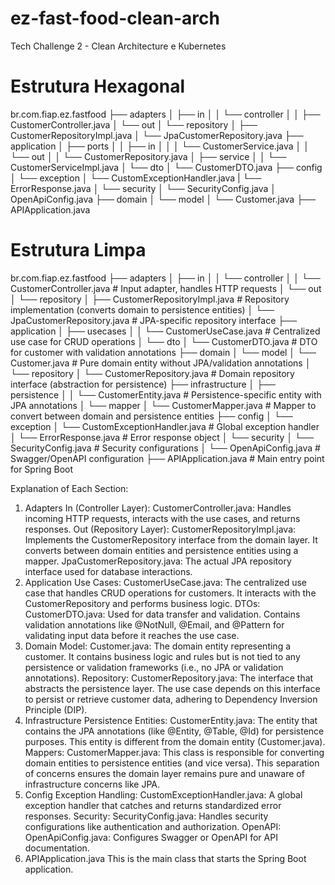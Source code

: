# ez-fast-food-clean-arch
Tech Challenge 2 - Clean Architecture e Kubernetes


# Estrutura Hexagonal
br.com.fiap.ez.fastfood
├── adapters
│   ├── in
│   │   └── controller
│   │       ├── CustomerController.java
│   └── out
│       └── repository
│           ├── CustomerRepositoryImpl.java
│           └── JpaCustomerRepository.java
├── application
│   ├── ports
│   │   ├── in
│   │   │   └── CustomerService.java
│   │   └── out
│   │       └── CustomerRepository.java
│   ├── service
│   │   └── CustomerServiceImpl.java
│   └── dto
│       └── CustomerDTO.java
├── config
│   └── exception
│       └── CustomExceptionHandler.java
|        └── ErrorResponse.java
│   └── security
│       └── SecurityConfig.java
│        OpenApiConfig.java
├── domain
│   └── model
│       └── Customer.java
├── APIApplication.java


# Estrutura Limpa

br.com.fiap.ez.fastfood
├── adapters
│   ├── in
│   │   └── controller
│   │       └── CustomerController.java       # Input adapter, handles HTTP requests
│   └── out
│       └── repository
│           ├── CustomerRepositoryImpl.java   # Repository implementation (converts domain to persistence entities)
│           └── JpaCustomerRepository.java    # JPA-specific repository interface
├── application
│   ├── usecases
│   │   └── CustomerUseCase.java              # Centralized use case for CRUD operations
│   └── dto
│       └── CustomerDTO.java                  # DTO for customer with validation annotations
├── domain
│   └── model
│       └── Customer.java                     # Pure domain entity without JPA/validation annotations
│   └── repository
│       └── CustomerRepository.java           # Domain repository interface (abstraction for persistence)
├── infrastructure
│   ├── persistence
│   │   └── CustomerEntity.java               # Persistence-specific entity with JPA annotations
│   └── mapper
│       └── CustomerMapper.java               # Mapper to convert between domain and persistence entities
├── config
│   └── exception
│       └── CustomExceptionHandler.java       # Global exception handler
│       └── ErrorResponse.java                # Error response object
│   └── security
│       └── SecurityConfig.java               # Security configurations
│       └── OpenApiConfig.java                # Swagger/OpenAPI configuration
├── APIApplication.java                       # Main entry point for Spring Boot



Explanation of Each Section:
1. Adapters
In (Controller Layer):
CustomerController.java: Handles incoming HTTP requests, interacts with the use cases, and returns responses.
Out (Repository Layer):
CustomerRepositoryImpl.java: Implements the CustomerRepository interface from the domain layer. It converts between domain entities and persistence entities using a mapper.
JpaCustomerRepository.java: The actual JPA repository interface used for database interactions.
2. Application
Use Cases:
CustomerUseCase.java: The centralized use case that handles CRUD operations for customers. It interacts with the CustomerRepository and performs business logic.
DTOs:
CustomerDTO.java: Used for data transfer and validation. Contains validation annotations like @NotNull, @Email, and @Pattern for validating input data before it reaches the use case.
3. Domain
Model:
Customer.java: The domain entity representing a customer. It contains business logic and rules but is not tied to any persistence or validation frameworks (i.e., no JPA or validation annotations).
Repository:
CustomerRepository.java: The interface that abstracts the persistence layer. The use case depends on this interface to persist or retrieve customer data, adhering to Dependency Inversion Principle (DIP).
4. Infrastructure
Persistence Entities:
CustomerEntity.java: The entity that contains the JPA annotations (like @Entity, @Table, @Id) for persistence purposes. This entity is different from the domain entity (Customer.java).
Mappers:
CustomerMapper.java: This class is responsible for converting domain entities to persistence entities (and vice versa). This separation of concerns ensures the domain layer remains pure and unaware of infrastructure concerns like JPA.
5. Config
Exception Handling:
CustomExceptionHandler.java: A global exception handler that catches and returns standardized error responses.
Security:
SecurityConfig.java: Handles security configurations like authentication and authorization.
OpenAPI:
OpenApiConfig.java: Configures Swagger or OpenAPI for API documentation.
6. APIApplication.java
This is the main class that starts the Spring Boot application.







